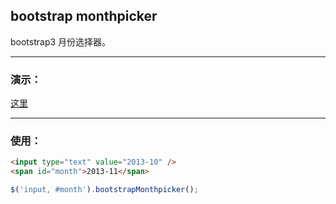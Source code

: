 ## bootstrap monthpicker

bootstrap3 月份选择器。

___

### 演示：

[这里](http://wenzhixin.net.cn/p/bootstrap-monthpicker/)

___

### 使用：

```html
<input type="text" value="2013-10" />
<span id="month">2013-11</span>
```

```javascript
$('input, #month').bootstrapMonthpicker();
```